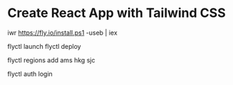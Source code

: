# Create React App with Tailwind CSS

iwr https://fly.io/install.ps1 -useb | iex

flyctl launch
flyctl deploy

flyctl regions add ams hkg sjc

flyctl auth login
